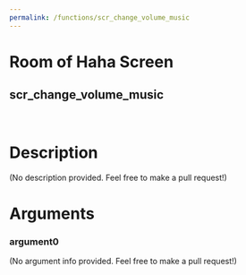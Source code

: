 ```yaml
---
permalink: /functions/scr_change_volume_music
---
```

# Room of Haha Screen  
## scr_change_volume_music  
&nbsp;  
# Description  
(No description provided. Feel free to make a pull request!) 
&nbsp;  
# Arguments
### argument0
(No argument info provided. Feel free to make a pull request!)
&nbsp;  


